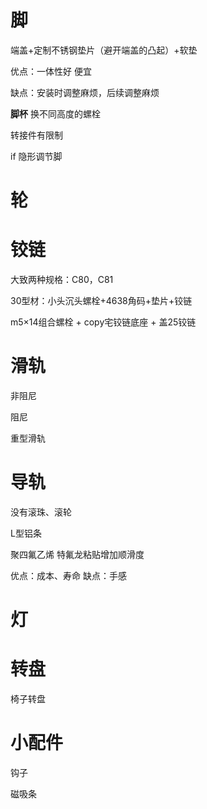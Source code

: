 # 脚
端盖+定制不锈钢垫片（避开端盖的凸起）+软垫

优点：一体性好 便宜

缺点：安装时调整麻烦，后续调整麻烦

**脚杯**
换不同高度的螺栓


转接件有限制

if 隐形调节脚
# 轮

# 铰链


大致两种规格：C80，C81

30型材：小头沉头螺栓+4638角码+垫片+铰链


m5×14组合螺栓 + copy宅铰链底座 + 盖25铰链


# 滑轨

非阻尼

阻尼

重型滑轨

# 导轨
没有滚珠、滚轮

L型铝条

聚四氟乙烯 特氟龙粘贴增加顺滑度

优点：成本、寿命
缺点：手感


# 灯

# 转盘

椅子转盘


# 小配件

钩子

磁吸条